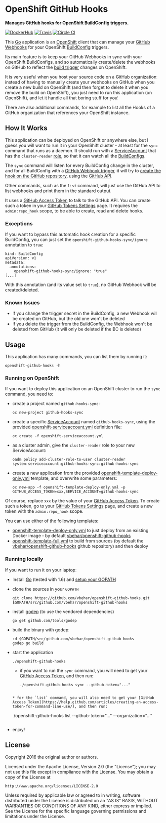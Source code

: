 # OpenShift GitHub Hooks

**Manages GitHub hooks for OpenShift BuildConfig triggers.**

[![DockerHub](https://img.shields.io/badge/docker-vbehar%2Fopenshift--github--hooks-008bb8.svg)](https://hub.docker.com/r/vbehar/openshift-github-hooks/)
[![Travis](https://travis-ci.org/vbehar/openshift-github-hooks.svg?branch=master)](https://travis-ci.org/vbehar/openshift-github-hooks)
[![Circle CI](https://circleci.com/gh/vbehar/openshift-github-hooks/tree/master.svg?style=svg)](https://circleci.com/gh/vbehar/openshift-github-hooks/tree/master)

This [Go](http://golang.org/) application is an [OpenShift](http://www.openshift.org/) client that can manage your [GitHub Webhooks](https://developer.github.com/v3/repos/hooks/) for your OpenShift [BuildConfig](https://docs.openshift.org/latest/dev_guide/builds.html#defining-a-buildconfig) triggers.

Its main feature is to keep your GitHub Webhooks in sync with your OpenShift BuildConfigs, and so automatically create/delete the webhooks on GitHub to reflect the [build trigger](https://docs.openshift.org/latest/dev_guide/builds.html#webhook-triggers) changes on OpenShift.

It is very useful when you host your source code on a GitHub organization: instead of having to manually create your webhooks on GitHub when you create a new build on OpenShift (and then forget to delete it when you remove the build on OpenShift), you just need to run this application (on OpenShift), and let it handle all that boring stuff for you!

There are also additional commands, for example to list all the Hooks of a GitHub organization that references your OpenShift instance.

## How It Works

This application can be deployed on OpenShift or anywhere else, but I guess you will want to run it in your OpenShift cluster - at least for the `sync` command that runs as a daemon. It should run with a [ServiceAccount](https://docs.openshift.org/latest/architecture/core_concepts/projects_and_users.html#users) that has the `cluster-reader` [role](https://docs.openshift.org/latest/architecture/additional_concepts/authorization.html#roles), so that it can watch all the [BuildConfigs](https://docs.openshift.org/latest/dev_guide/builds.html#defining-a-buildconfig).

The `sync` command will listen for every BuildConfig change in the cluster, and for all BuildConfig with a [GitHub Webhook trigger](https://docs.openshift.org/latest/dev_guide/builds.html#webhook-triggers), it will try to [create the hook on the GitHub repository](https://developer.github.com/v3/repos/hooks/#create-a-hook), using the [GitHub API](https://developer.github.com/v3/).

Other commands, such as the `list` command, will just use the GitHub API to list webhooks and print them in the standard output.

It uses a [GitHub Access Token](https://help.github.com/articles/creating-an-access-token-for-command-line-use/) to talk to the GitHub API. You can create such a token in your [GitHub Tokens Settings](https://github.com/settings/tokens) page. It requires the `admin:repo_hook` scope, to be able to create, read and delete hooks.

### Exceptions

If you want to bypass this automatic hook creation for a specific BuildConfig, you can just set the `openshift-github-hooks-sync/ignore` annotation to `true`:

```
kind: BuildConfig
apiVersion: v1
metadata:
  annotations:
  	openshift-github-hooks-sync/ignore: "true"
[...]
```

With this annotation (and its value set to `true`), no GitHub Webhook will be created/deleted.

### Known Issues

* If you change the trigger secret in the BuildConfig, a new Webhook will be created on GitHub, but the old one won't be deleted
* If you delete the trigger from the BuildConfig, the Webhook won't be deleted from GitHub (it will only be deleted if the BC is deleted)

## Usage

This application has many commands, you can list them by running it:

```
openshift-github-hooks -h
```

### Running on OpenShift

If you want to deploy this application on an OpenShift cluster to run the `sync` command, you need to:

* create a project named `github-hooks-sync`:

  ```
  oc new-project github-hooks-sync
  ```

* create a specific [ServiceAccount](https://docs.openshift.org/latest/architecture/core_concepts/projects_and_users.html#users) named `github-hooks-sync`, using the provided [openshift-serviceaccount.yml](openshift-serviceaccount.yml) definition file:

  ```
  oc create -f openshift-serviceaccount.yml
  ```

* as a cluster admin, give the `cluster-reader` role to your new ServiceAccount:

  ```
  oadm policy add-cluster-role-to-user cluster-reader system:serviceaccount:github-hooks-sync:github-hooks-sync
  ```

* create a new application from the provided [openshift-template-deploy-only.yml](openshift-template-deploy-only.yml) template, and overwrite some parameters:

  ```
  oc new-app -f openshift-template-deploy-only.yml -p GITHUB_ACCESS_TOKEN=xxx,SERVICE_ACCOUNT=github-hooks-sync
  ```

Of course, replace `xxx` by the value of your [GitHub Access Token](https://help.github.com/articles/creating-an-access-token-for-command-line-use/). To create such a token, go to your [GitHub Tokens Settings](https://github.com/settings/tokens) page, and create a new token with the `admin:repo_hook` scope.

You can use either of the following templates:

* [openshift-template-deploy-only.yml](openshift-template-deploy-only.yml) to just deploy from an existing Docker image - by default [vbehar/openshift-github-hooks](https://hub.docker.com/r/vbehar/openshift-github-hooks/)
* [openshift-template-full.yml](openshift-template-full.yml) to build from sources (by default the [vbehar/openshift-github-hooks](https://github.com/vbehar/openshift-github-hooks) github repository) and then deploy

### Running locally

If you want to run it on your laptop:

* Install [Go](http://golang.org/) (tested with 1.6) and [setup your GOPATH](https://golang.org/doc/code.html)
* clone the sources in your `GOPATH`

  ```
  git clone https://github.com/vbehar/openshift-github-hooks.git $GOPATH/src/github.com/vbehar/openshift-github-hooks
  ```

* install [godep](https://github.com/tools/godep) (to use the vendored dependencies)

  ```
  go get github.com/tools/godep
  ```

* build the binary with godep:

  ```
  cd $GOPATH/src/github.com/vbehar/openshift-github-hooks
  godep go build
  ```

* start the application

  ```
  ./openshift-github-hooks
  ```

  * if you want to run the `sync` command, you will need to get your [GitHub Access Token](https://help.github.com/articles/creating-an-access-token-for-command-line-use/), and then run:

    ```
    ./openshift-github-hooks sync --github-token="..."
    ```
  ```

  * for the `list` command, you will also need to get your [GitHub Access Token](https://help.github.com/articles/creating-an-access-token-for-command-line-use/), and then run:

    ```
    ./openshift-github-hooks list --github-token="..." --organization="..."
    ```

* enjoy!

## License

Copyright 2016 the original author or authors.

Licensed under the Apache License, Version 2.0 (the "License");
you may not use this file except in compliance with the License.
You may obtain a copy of the License at

    http://www.apache.org/licenses/LICENSE-2.0

Unless required by applicable law or agreed to in writing, software
distributed under the License is distributed on an "AS IS" BASIS,
WITHOUT WARRANTIES OR CONDITIONS OF ANY KIND, either express or implied.
See the License for the specific language governing permissions and
limitations under the License.